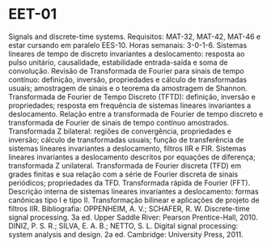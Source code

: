 # EET-01
Signals and discrete-time systems. 
Requisitos: MAT-32, MAT-42, MAT-46 e estar cursando em paralelo EES-10. 
Horas semanais: 3-0-1-6. 
Sistemas lineares de tempo de discreto invariantes a deslocamento: resposta ao pulso unitário, causalidade, estabilidade entrada-saída e soma de convolução. 
Revisão de Transformada de Fourier para sinais de tempo contínuo: definição, inversão, propriedades e cálculo de transformadas usuais; amostragem de sinais e o teorema da amostragem de Shannon. 
Transformada de Fourier de Tempo Discreto (TFTD): definição, inversão e propriedades; resposta em frequência de sistemas lineares invariantes a deslocamento. 
Relação entre a transformada de Fourier de tempo discreto e transformada de Fourier de sinais de tempo contínuo amostrados. 
Transformada Z bilateral: regiões de convergência, propriedades e inversão; cálculo de transformadas usuais; função de transferência de sistemas lineares invariantes a deslocamento, filtros IIR e FIR. 
Sistemas lineares invariantes a deslocamento descritos por equações de diferença; transformada Z unilateral. 
Transformada de Fourier discreta (TFD) em grades finitas e sua relação com a série de Fourier discreta de sinais periódicos; propriedades da TFD. 
Transformada rápida de Fourier (FFT). Descrição interna de sistemas lineares invariantes a deslocamento: formas canônicas tipo I e tipo II. 
Transformação bilinear e aplicações de projeto de filtros IIR. 
Bibliografia: OPPENHEIM, A. V.; SCHAFER, R. W. Discrete-time signal processing. 3a ed. Upper Saddle River: Pearson Prentice-Hall, 2010. 
DINIZ, P. S. R.; SILVA, E. A. B.; NETTO, S. L. Digital signal processing: system analysis and design. 2a ed. Cambridge: University Press, 2011.
